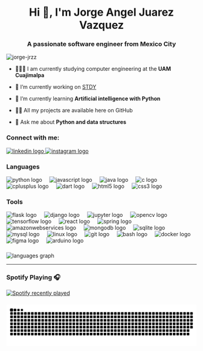 <h1 align="center">Hi 👋, I'm Jorge Angel Juarez Vazquez</h1>
<h3 align="center">A passionate software engineer from Mexico City</h3>

<p align="left"> <img src="https://komarev.com/ghpvc/?username=jorge-jrzz&label=Profile%20views&color=0e75b6&style=flat" alt="jorge-jrzz" /> </p>

- 👨🏽‍🎓 I am currently studying computer engineering at the **UAM Cuajimalpa**

- 🔭 I’m currently working on [STDY](https://www.stdyelling.com/)

- 🌱 I’m currently learning **Artificial intelligence with Python**

- 👨‍💻 All my projects are available here on GitHub

- 💬 Ask me about **Python and data structures**

<h3 align="left">Connect with me:</h3>
<p align="left">
<a href="https://linkedin.com/in/jorge-jrzz" target="blank"> <img src="https://skillicons.dev/icons?i=linkedin" height="28" alt="linkedin logo" /> </a>
<a href="https://instagram.com/jorgejrzz" target="blank"> <img src="https://skillicons.dev/icons?i=instagram" height="28" alt="instagram logo" /> </a>
</p>

### Languages

<div align="left">
  <img src="https://cdn.jsdelivr.net/gh/devicons/devicon/icons/python/python-original.svg" height="28" alt="python logo"  />
  <img width="12" />
  <img src="https://cdn.jsdelivr.net/gh/devicons/devicon/icons/javascript/javascript-plain.svg" height="28" alt="javascript logo"  />
  <img width="12" />
  <img src="https://cdn.jsdelivr.net/gh/devicons/devicon/icons/java/java-original.svg" height="28" alt="java logo"  />
  <img width="12" />
  <img src="https://cdn.jsdelivr.net/gh/devicons/devicon/icons/c/c-original.svg" height="28" alt="c logo"  />
  <img width="12" />
  <img src="https://cdn.jsdelivr.net/gh/devicons/devicon/icons/cplusplus/cplusplus-original.svg" height="28" alt="cplusplus logo"  />
  <img width="12" />
  <img src="https://cdn.jsdelivr.net/gh/devicons/devicon/icons/dart/dart-original.svg" height="28" alt="dart logo"  />
  <img width="12" />
  <img src="https://cdn.jsdelivr.net/gh/devicons/devicon/icons/html5/html5-original.svg" height="28" alt="html5 logo"  />
  <img width="12" />
  <img src="https://cdn.jsdelivr.net/gh/devicons/devicon/icons/css3/css3-original.svg" height="28" alt="css3 logo"  />
</div>

### Tools

<div align="left">
  <img src="https://skillicons.dev/icons?i=flask" height="28" alt="flask logo"  />
  <img width="12" />
  <img src="https://skillicons.dev/icons?i=django" height="28" alt="django logo"  />
  <img width="12" />
  <img src="https://cdn.jsdelivr.net/gh/devicons/devicon/icons/jupyter/jupyter-original.svg" height="28" alt="jupyter logo"  />
  <img width="12" />
  <img src="https://cdn.jsdelivr.net/gh/devicons/devicon/icons/opencv/opencv-original.svg" height="28" alt="opencv logo"  />
  <img width="12" />
  <img src="https://cdn.jsdelivr.net/gh/devicons/devicon/icons/tensorflow/tensorflow-original.svg" height="28" alt="tensorflow logo"  />
  <img width="12" />
  <img src="https://cdn.jsdelivr.net/gh/devicons/devicon/icons/react/react-original-wordmark.svg" height="28" alt="react logo"  />
  <img width="12" />
  <img src="https://cdn.jsdelivr.net/gh/devicons/devicon/icons/spring/spring-original.svg" height="28" alt="spring logo"  />
  <img width="12" />
  <img src="https://skillicons.dev/icons?i=aws" height="28" alt="amazonwebservices logo"  />
  <img width="12" />
  <img src="https://cdn.jsdelivr.net/gh/devicons/devicon/icons/mongodb/mongodb-original-wordmark.svg" height="28" alt="mongodb logo"  />
  <img width="12" />
  <img src="https://cdn.jsdelivr.net/gh/devicons/devicon/icons/sqlite/sqlite-original.svg" height="28" alt="sqlite logo"  />
  <img width="12" />
  <img src="https://cdn.simpleicons.org/mysql/4479A1" height="28" alt="mysql logo"  />
  <img width="12" />
  <img src="https://cdn.jsdelivr.net/gh/devicons/devicon/icons/linux/linux-original.svg" height="28" alt="linux logo"  />
  <img width="12" />
  <img src="https://cdn.jsdelivr.net/gh/devicons/devicon/icons/git/git-plain-wordmark.svg" height="28" alt="git logo"  />
  <img width="12" />
  <img src="https://skillicons.dev/icons?i=bash" height="28" alt="bash logo"  />
  <img width="12" />
  <img src="https://cdn.jsdelivr.net/gh/devicons/devicon/icons/docker/docker-original.svg" height="28" alt="docker logo"  />
  <img width="12" />
  <img src="https://cdn.jsdelivr.net/gh/devicons/devicon/icons/figma/figma-original.svg" height="28" alt="figma logo"  />
  <img width="12" />
  <img src="https://skillicons.dev/icons?i=arduino" height="28" alt="arduino logo"  />
</div>

###

<div align="left">
  <img src="https://github-readme-stats.vercel.app/api/top-langs/?username=jorge-jrzz&layout=compact&hide=ShaderLab,VHDL" height="150" alt="languages graph"  />
</div>

---

### Spotify Playing 🎧

<div align="left">
  <a href="https://open.spotify.com/user/wb865v2i06mcafbr2eggx3ip9">
    <img src="https://spotify-recently-played-readme.vercel.app/api?user=wb865v2i06mcafbr2eggx3ip9&count=5" alt="Spotify recently played"  />
  </a>
</div>

###

<picture>
  <source media="(prefers-color-scheme: dark)" srcset="https://raw.githubusercontent.com/platane/platane/output/github-contribution-grid-snake-dark.svg">
  <source media="(prefers-color-scheme: light)" srcset="https://raw.githubusercontent.com/platane/platane/output/github-contribution-grid-snake.svg">
  <img alt="github contribution grid snake animation" src="https://raw.githubusercontent.com/platane/platane/output/github-contribution-grid-snake.svg">
</picture>

###
